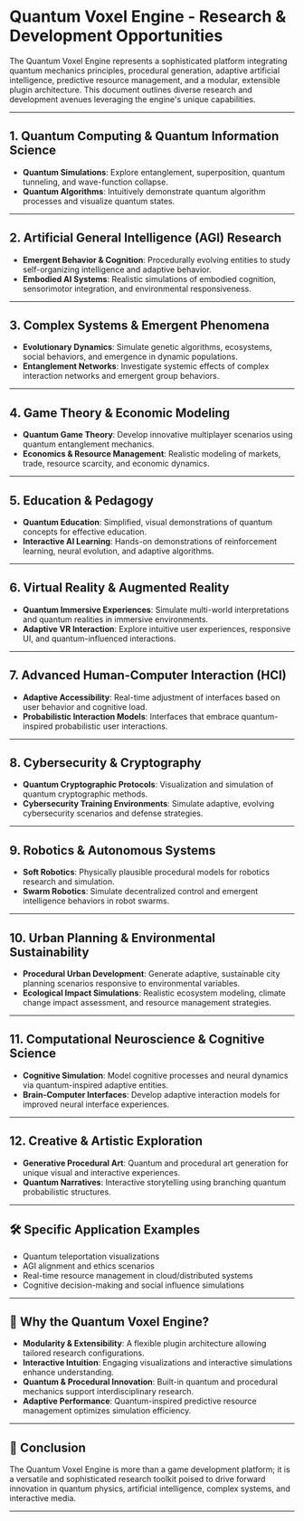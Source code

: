 
# Quantum Voxel Engine - Research & Development Opportunities

The Quantum Voxel Engine represents a sophisticated platform integrating quantum mechanics principles, procedural generation, adaptive artificial intelligence, predictive resource management, and a modular, extensible plugin architecture. This document outlines diverse research and development avenues leveraging the engine's unique capabilities.

---

## 1. Quantum Computing & Quantum Information Science
- **Quantum Simulations**: Explore entanglement, superposition, quantum tunneling, and wave-function collapse.
- **Quantum Algorithms**: Intuitively demonstrate quantum algorithm processes and visualize quantum states.

---

## 2. Artificial General Intelligence (AGI) Research
- **Emergent Behavior & Cognition**: Procedurally evolving entities to study self-organizing intelligence and adaptive behavior.
- **Embodied AI Systems**: Realistic simulations of embodied cognition, sensorimotor integration, and environmental responsiveness.

---

## 3. Complex Systems & Emergent Phenomena
- **Evolutionary Dynamics**: Simulate genetic algorithms, ecosystems, social behaviors, and emergence in dynamic populations.
- **Entanglement Networks**: Investigate systemic effects of complex interaction networks and emergent group behaviors.

---

## 4. Game Theory & Economic Modeling
- **Quantum Game Theory**: Develop innovative multiplayer scenarios using quantum entanglement mechanics.
- **Economics & Resource Management**: Realistic modeling of markets, trade, resource scarcity, and economic dynamics.

---

## 5. Education & Pedagogy
- **Quantum Education**: Simplified, visual demonstrations of quantum concepts for effective education.
- **Interactive AI Learning**: Hands-on demonstrations of reinforcement learning, neural evolution, and adaptive algorithms.

---

## 6. Virtual Reality & Augmented Reality
- **Quantum Immersive Experiences**: Simulate multi-world interpretations and quantum realities in immersive environments.
- **Adaptive VR Interaction**: Explore intuitive user experiences, responsive UI, and quantum-influenced interactions.

---

## 7. Advanced Human-Computer Interaction (HCI)
- **Adaptive Accessibility**: Real-time adjustment of interfaces based on user behavior and cognitive load.
- **Probabilistic Interaction Models**: Interfaces that embrace quantum-inspired probabilistic user interactions.

---

## 8. Cybersecurity & Cryptography
- **Quantum Cryptographic Protocols**: Visualization and simulation of quantum cryptographic methods.
- **Cybersecurity Training Environments**: Simulate adaptive, evolving cybersecurity scenarios and defense strategies.

---

## 9. Robotics & Autonomous Systems
- **Soft Robotics**: Physically plausible procedural models for robotics research and simulation.
- **Swarm Robotics**: Simulate decentralized control and emergent intelligence behaviors in robot swarms.

---

## 10. Urban Planning & Environmental Sustainability
- **Procedural Urban Development**: Generate adaptive, sustainable city planning scenarios responsive to environmental variables.
- **Ecological Impact Simulations**: Realistic ecosystem modeling, climate change impact assessment, and resource management strategies.

---

## 11. Computational Neuroscience & Cognitive Science
- **Cognitive Simulation**: Model cognitive processes and neural dynamics via quantum-inspired adaptive entities.
- **Brain-Computer Interfaces**: Develop adaptive interaction models for improved neural interface experiences.

---

## 12. Creative & Artistic Exploration
- **Generative Procedural Art**: Quantum and procedural art generation for unique visual and interactive experiences.
- **Quantum Narratives**: Interactive storytelling using branching quantum probabilistic structures.

---

## 🛠️ Specific Application Examples
- Quantum teleportation visualizations
- AGI alignment and ethics scenarios
- Real-time resource management in cloud/distributed systems
- Cognitive decision-making and social influence simulations

---

## 🔮 Why the Quantum Voxel Engine?
- **Modularity & Extensibility**: A flexible plugin architecture allowing tailored research configurations.
- **Interactive Intuition**: Engaging visualizations and interactive simulations enhance understanding.
- **Quantum & Procedural Innovation**: Built-in quantum and procedural mechanics support interdisciplinary research.
- **Adaptive Performance**: Quantum-inspired predictive resource management optimizes simulation efficiency.

---

## 🌟 Conclusion
The Quantum Voxel Engine is more than a game development platform; it is a versatile and sophisticated research toolkit poised to drive forward innovation in quantum physics, artificial intelligence, complex systems, and interactive media.

---
